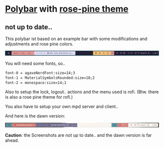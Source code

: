 # [Polybar](https://github.com/polybar/polybar) with [rose-pine theme](https://rosepinetheme.com/)

## not up to date..

This polybar ist based on an example bar with some modifications and adjustments and rose pine colors.

![Screenshot](./assets/screenshot.png)

You will need some fonts, so..

```
font-0 = agaveNerdFont:size=14;3
font-1 = MaterialSymbolsRounded:size=18;2
font-2 = monospace:size=14;1
```

Also to setup the lock, logout.. actions and the menu used is rofi.
(Btw. there is also a rose pine theme for rofi.)

You also have to setup your own mpd server and client..

And here is the dawn version:

![Screenshot](./assets/screenshot_dawn.png)

**Caution**: the Screenshots are not up to date.. and the dawn version is far ahead.
